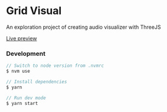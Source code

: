 # Grid Visual

An exploration project of creating audio visualizer with ThreeJS 

[Live preview](https://davidlazic.github.io/explore-grid-visual/)

### Development

```js
// Switch to node version from .nvmrc
$ nvm use

// Install dependencies
$ yarn 

// Run dev mode
$ yarn start
```